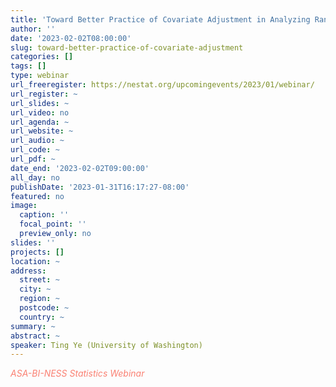 ```yaml
---
title: 'Toward Better Practice of Covariate Adjustment in Analyzing Randomized Clinical Trials '
author: ''
date: '2023-02-02T08:00:00'
slug: toward-better-practice-of-covariate-adjustment
categories: []
tags: []
type: webinar
url_freeregister: https://nestat.org/upcomingevents/2023/01/webinar/
url_register: ~
url_slides: ~
url_video: no
url_agenda: ~
url_website: ~
url_audio: ~
url_code: ~
url_pdf: ~
date_end: '2023-02-02T09:00:00'
all_day: no
publishDate: '2023-01-31T16:17:27-08:00'
featured: no
image:
  caption: ''
  focal_point: ''
  preview_only: no
slides: ''
projects: []
location: ~
address:
  street: ~
  city: ~
  region: ~
  postcode: ~
  country: ~
summary: ~
abstract: ~
speaker: Ting Ye (University of Washington)
---
```

<span style="color: salmon;">*ASA-BI-NESS Statistics Webinar*</span>

<!--more-->
